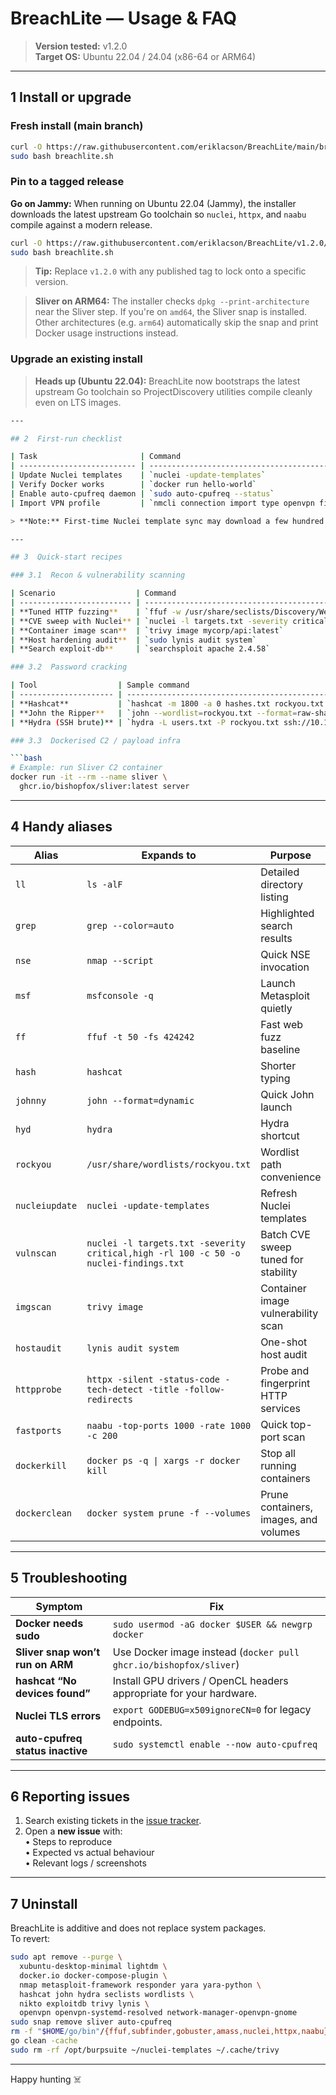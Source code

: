 # BreachLite — Usage & FAQ

> **Version tested:** v1.2.0\
> **Target OS:** Ubuntu 22.04 / 24.04 (x86-64 or ARM64)

---

## 1  Install or upgrade

### Fresh install (main branch)

```bash
curl -O https://raw.githubusercontent.com/eriklacson/BreachLite/main/breachlite.sh
sudo bash breachlite.sh
```
### Pin to a tagged release

**Go on Jammy:** When running on Ubuntu 22.04 (Jammy), the installer downloads the latest upstream Go toolchain so `nuclei`, `httpx`, and `naabu` compile against a modern release.

```bash
curl -O https://raw.githubusercontent.com/eriklacson/BreachLite/v1.2.0/breachlite.sh
sudo bash breachlite.sh
```

> **Tip:** Replace `v1.2.0` with any published tag to lock onto a specific version.

> **Sliver on ARM64:** The installer checks `dpkg --print-architecture` near the Sliver step. If you're on `amd64`, the Sliver snap is installed. Other architectures (e.g. `arm64`) automatically skip the snap and print Docker usage instructions instead.
### Upgrade an existing install

> **Heads up (Ubuntu 22.04):** BreachLite now bootstraps the latest upstream Go toolchain so ProjectDiscovery utilities compile cleanly even on LTS images.


```bash
---

## 2  First-run checklist

| Task                       | Command                                                      |
| -------------------------- | ------------------------------------------------------------ |
| Update Nuclei templates    | `nuclei -update-templates`                                   |
| Verify Docker works        | `docker run hello-world`                                     |
| Enable auto-cpufreq daemon | `sudo auto-cpufreq --status`                                 |
| Import VPN profile         | `nmcli connection import type openvpn file ~/vpn/mylab.ovpn` |

> **Note:** First-time Nuclei template sync may download a few hundred MB. On low-RAM systems, start with `-rl 100 -c 50` (as wired into the `vulnscan` alias) and tune upward.

---

## 3  Quick-start recipes

### 3.1  Recon & vulnerability scanning

| Scenario                  | Command                                                                                                    |
| ------------------------- | ---------------------------------------------------------------------------------------------------------- |
| **Tuned HTTP fuzzing**    | `ffuf -w /usr/share/seclists/Discovery/Web-Content/common.txt -u http://target/FUZZ -of html -o ffuf.html` |
| **CVE sweep with Nuclei** | `nuclei -l targets.txt -severity critical,high -o nuclei-findings.txt`                                     |
| **Container image scan**  | `trivy image mycorp/api:latest`                                                                            |
| **Host hardening audit**  | `sudo lynis audit system`                                                                                  |
| **Search exploit-db**     | `searchsploit apache 2.4.58`                                                                               |

### 3.2  Password cracking

| Tool                  | Sample command                                               |
| --------------------- | ------------------------------------------------------------ |
| **Hashcat**           | `hashcat -m 1800 -a 0 hashes.txt rockyou.txt -O --force`     |
| **John the Ripper**   | `john --wordlist=rockyou.txt --format=raw-sha256 hashes.txt` |
| **Hydra (SSH brute)** | `hydra -L users.txt -P rockyou.txt ssh://10.10.10.10`        |

### 3.3  Dockerised C2 / payload infra

```bash
# Example: run Sliver C2 container
docker run -it --rm --name sliver \
  ghcr.io/bishopfox/sliver:latest server
```

---

## 4  Handy aliases

| Alias           | Expands to                                                      | Purpose                               |
| --------------- | --------------------------------------------------------------- | ------------------------------------- |
| `ll`            | `ls -alF`                                                       | Detailed directory listing            |
| `grep`          | `grep --color=auto`                                             | Highlighted search results            |
| `nse`           | `nmap --script`                                                 | Quick NSE invocation                  |
| `msf`           | `msfconsole -q`                                                 | Launch Metasploit quietly             |
| `ff`            | `ffuf -t 50 -fs 424242`                                         | Fast web fuzz baseline                |
| `hash`          | `hashcat`                                                       | Shorter typing                        |
| `johnny`        | `john --format=dynamic`                                         | Quick John launch                     |
| `hyd`           | `hydra`                                                         | Hydra shortcut                        |
| `rockyou`       | `/usr/share/wordlists/rockyou.txt`                              | Wordlist path convenience             |
| `nucleiupdate`  | `nuclei -update-templates`                                      | Refresh Nuclei templates              |
| `vulnscan`      | `nuclei -l targets.txt -severity critical,high -rl 100 -c 50 -o nuclei-findings.txt` | Batch CVE sweep tuned for stability |
| `imgscan`       | `trivy image`                                                   | Container image vulnerability scan    |
| `hostaudit`     | `lynis audit system`                                            | One-shot host audit                   |
| `httpprobe`     | `httpx -silent -status-code -tech-detect -title -follow-redirects` | Probe and fingerprint HTTP services |
| `fastports`     | `naabu -top-ports 1000 -rate 1000 -c 200`                       | Quick top-port scan                   |
| `dockerkill`    | <code>docker ps -q &#124; xargs -r docker kill</code>            | Stop all running containers           |
| `dockerclean`   | `docker system prune -f --volumes`                              | Prune containers, images, and volumes |
---

## 5  Troubleshooting

| Symptom                          | Fix                                                                 |
| -------------------------------- | ------------------------------------------------------------------- |
| **Docker needs sudo**            | `sudo usermod -aG docker $USER && newgrp docker`                    |
| **Sliver snap won’t run on ARM** | Use Docker image instead (`docker pull ghcr.io/bishopfox/sliver`)   |
| **hashcat “No devices found”**   | Install GPU drivers / OpenCL headers appropriate for your hardware. |
| **Nuclei TLS errors**            | `export GODEBUG=x509ignoreCN=0` for legacy endpoints.               |
| **auto-cpufreq status inactive** | `sudo systemctl enable --now auto-cpufreq`                          |

---

## 6  Reporting issues

1. Search existing tickets in the [issue tracker](https://github.com/eriklacson/BreachLite/issues).
2. Open a **new issue** with:\
   • Steps to reproduce\
   • Expected vs actual behaviour\
   • Relevant logs / screenshots

---

## 7  Uninstall

BreachLite is additive and does not replace system packages.\
To revert:

```bash
sudo apt remove --purge \
  xubuntu-desktop-minimal lightdm \
  docker.io docker-compose-plugin \
  nmap metasploit-framework responder yara yara-python \
  hashcat john hydra seclists wordlists \
  nikto exploitdb trivy lynis \
  openvpn openvpn-systemd-resolved network-manager-openvpn-gnome
sudo snap remove sliver auto-cpufreq
rm -f "$HOME/go/bin"/{ffuf,subfinder,gobuster,amass,nuclei,httpx,naabu}
go clean -cache
sudo rm -rf /opt/burpsuite ~/nuclei-templates ~/.cache/trivy
```

---

Happy hunting ☠️

